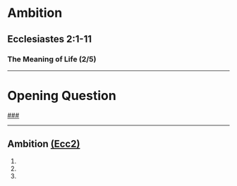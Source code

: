 <!-- .slide: <%= bg("unsplash-Jztmx9yqjBw-stars.jpg") %> id="title" -->
# Ambition
## Ecclesiastes 2:1-11
### The Meaning of Life (2/5)

---
<!-- .slide: data-background="white" -->
# Opening **Question**

[###](#/outline "secret")

---
<!-- .slide: <%= bg("unsplash-Jztmx9yqjBw-stars.jpg") %> id="outline" class="outline" -->
## Ambition [(Ecc2)](# "ref")
1.
2.
3.


